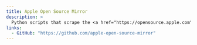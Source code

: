 ```yaml
---
title: Apple Open Source Mirror
description: >
  Python scripts that scrape the <a href="https://opensource.apple.com">Apple Open Source website</a> for project tarballs and convert them into Git repositories, with best-effort correlation of project build numbers with OS releases and dates.
links:
  - GitHub: "https://github.com/apple-open-source-mirror"
---
```

